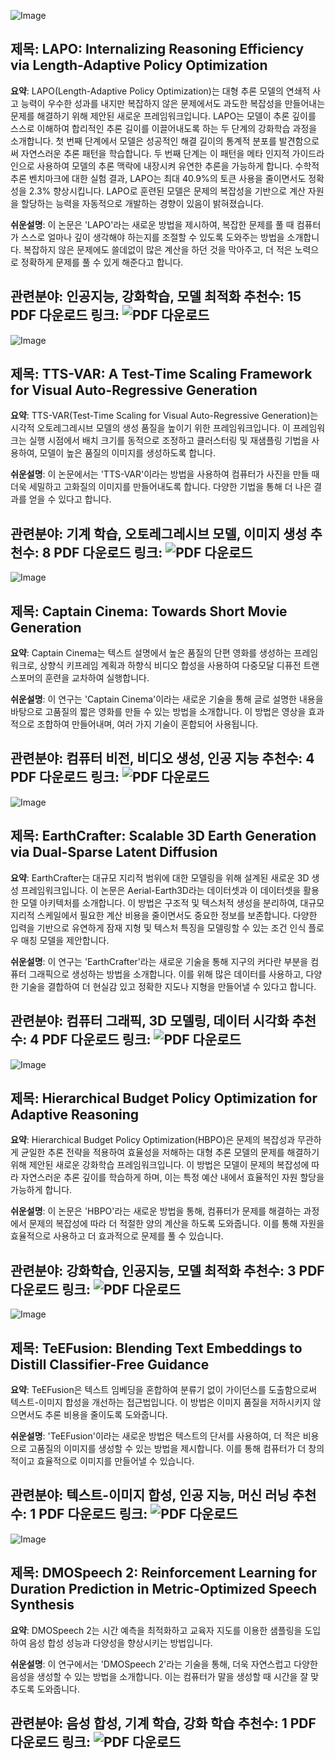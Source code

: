 ![Image](https://cdn-thumbnails.huggingface.co/social-thumbnails/papers/2507.15758.png)
## 제목: LAPO: Internalizing Reasoning Efficiency via Length-Adaptive Policy Optimization
**요약**:
LAPO(Length-Adaptive Policy Optimization)는 대형 추론 모델의 연쇄적 사고 능력이 우수한 성과를 내지만 복잡하지 않은 문제에서도 과도한 복잡성을 만들어내는 문제를 해결하기 위해 제안된 새로운 프레임워크입니다. LAPO는 모델이 추론 깊이를 스스로 이해하여 합리적인 추론 길이를 이끌어내도록 하는 두 단계의 강화학습 과정을 소개합니다. 첫 번째 단계에서 모델은 성공적인 해결 길이의 통계적 분포를 발견함으로써 자연스러운 추론 패턴을 학습합니다. 두 번째 단계는 이 패턴을 메타 인지적 가이드라인으로 사용하여 모델의 추론 맥락에 내장시켜 유연한 추론을 가능하게 합니다. 수학적 추론 벤치마크에 대한 실험 결과, LAPO는 최대 40.9%의 토큰 사용을 줄이면서도 정확성을 2.3% 향상시킵니다. LAPO로 훈련된 모델은 문제의 복잡성을 기반으로 계산 자원을 할당하는 능력을 자동적으로 개발하는 경향이 있음이 밝혀졌습니다.

**쉬운설명**:
이 논문은 'LAPO'라는 새로운 방법을 제시하여, 복잡한 문제를 풀 때 컴퓨터가 스스로 얼마나 깊이 생각해야 하는지를 조절할 수 있도록 도와주는 방법을 소개합니다. 복잡하지 않은 문제에도 쓸데없이 많은 계산을 하던 것을 막아주고, 더 적은 노력으로 정확하게 문제를 풀 수 있게 해준다고 합니다.

**관련분야**: 인공지능, 강화학습, 모델 최적화
**추천수**: 15
**PDF 다운로드 링크**: ![PDF 다운로드](https://arxiv.org/pdf/2507.15758)
---

![Image](https://cdn-thumbnails.huggingface.co/social-thumbnails/papers/2507.18537.png)
## 제목: TTS-VAR: A Test-Time Scaling Framework for Visual Auto-Regressive Generation
**요약**:
TTS-VAR(Test-Time Scaling for Visual Auto-Regressive Generation)는 시각적 오토레그레시브 모델의 생성 품질을 높이기 위한 프레임워크입니다. 이 프레임워크는 실행 시점에서 배치 크기를 동적으로 조정하고 클러스터링 및 재샘플링 기법을 사용하여, 모델이 높은 품질의 이미지를 생성하도록 합니다.

**쉬운설명**:
이 논문에서는 'TTS-VAR'이라는 방법을 사용하여 컴퓨터가 사진을 만들 때 더욱 세밀하고 고화질의 이미지를 만들어내도록 합니다. 다양한 기법을 통해 더 나은 결과를 얻을 수 있다고 합니다.

**관련분야**: 기계 학습, 오토레그레시브 모델, 이미지 생성
**추천수**: 8
**PDF 다운로드 링크**: ![PDF 다운로드](https://arxiv.org/pdf/2507.18537)
---

![Image](https://cdn-thumbnails.huggingface.co/social-thumbnails/papers/2507.18634.png)
## 제목: Captain Cinema: Towards Short Movie Generation
**요약**:
Captain Cinema는 텍스트 설명에서 높은 품질의 단편 영화를 생성하는 프레임워크로, 상향식 키프레임 계획과 하향식 비디오 합성을 사용하여 다중모달 디퓨전 트랜스포머의 훈련을 교차하여 실행합니다.

**쉬운설명**:
이 연구는 'Captain Cinema'이라는 새로운 기술을 통해 글로 설명한 내용을 바탕으로 고품질의 짧은 영화를 만들 수 있는 방법을 소개합니다. 이 방법은 영상을 효과적으로 조합하여 만들어내며, 여러 가지 기술이 혼합되어 사용됩니다.

**관련분야**: 컴퓨터 비전, 비디오 생성, 인공 지능
**추천수**: 4
**PDF 다운로드 링크**: ![PDF 다운로드](https://arxiv.org/pdf/2507.18634)
---

![Image](https://cdn-thumbnails.huggingface.co/social-thumbnails/papers/2507.16535.png)
## 제목: EarthCrafter: Scalable 3D Earth Generation via Dual-Sparse Latent Diffusion
**요약**:
EarthCrafter는 대규모 지리적 범위에 대한 모델링을 위해 설계된 새로운 3D 생성 프레임워크입니다. 이 논문은 Aerial-Earth3D라는 데이터셋과 이 데이터셋을 활용한 모델 아키텍처를 소개합니다. 이 방법은 구조적 및 텍스처적 생성을 분리하여, 대규모 지리적 스케일에서 필요한 계산 비용을 줄이면서도 중요한 정보를 보존합니다. 다양한 입력을 기반으로 유연하게 잠재 지형 및 텍스처 특징을 모델링할 수 있는 조건 인식 플로우 매칭 모델을 제안합니다.

**쉬운설명**:
이 연구는 'EarthCrafter'라는 새로운 기술을 통해 지구의 커다란 부분을 컴퓨터 그래픽으로 생성하는 방법을 소개합니다. 이를 위해 많은 데이터를 사용하고, 다양한 기술을 결합하여 더 현실감 있고 정확한 지도나 지형을 만들어낼 수 있다고 합니다.

**관련분야**: 컴퓨터 그래픽, 3D 모델링, 데이터 시각화
**추천수**: 4
**PDF 다운로드 링크**: ![PDF 다운로드](https://arxiv.org/pdf/2507.16535)
---

![Image](https://cdn-thumbnails.huggingface.co/social-thumbnails/papers/2507.15844.png)
## 제목: Hierarchical Budget Policy Optimization for Adaptive Reasoning
**요약**:
Hierarchical Budget Policy Optimization(HBPO)은 문제의 복잡성과 무관하게 균일한 추론 전략을 적용하여 효율성을 저해하는 대형 추론 모델의 문제를 해결하기 위해 제안된 새로운 강화학습 프레임워크입니다. 이 방법은 모델이 문제의 복잡성에 따라 자연스러운 추론 깊이를 학습하게 하며, 이는 특정 예산 내에서 효율적인 자원 할당을 가능하게 합니다.

**쉬운설명**:
이 논문은 'HBPO'라는 새로운 방법을 통해, 컴퓨터가 문제를 해결하는 과정에서 문제의 복잡성에 따라 더 적절한 양의 계산을 하도록 도와줍니다. 이를 통해 자원을 효율적으로 사용하고 더 효과적으로 문제를 풀 수 있습니다.

**관련분야**: 강화학습, 인공지능, 모델 최적화
**추천수**: 3
**PDF 다운로드 링크**: ![PDF 다운로드](https://arxiv.org/pdf/2507.15844)
---

![Image](https://cdn-thumbnails.huggingface.co/social-thumbnails/papers/2507.18192.png)
## 제목: TeEFusion: Blending Text Embeddings to Distill Classifier-Free Guidance
**요약**:
TeEFusion은 텍스트 임베딩을 혼합하여 분류기 없이 가이던스를 도출함으로써 텍스트-이미지 합성을 개선하는 접근법입니다. 이 방법은 이미지 품질을 저하시키지 않으면서도 추론 비용을 줄이도록 도와줍니다.

**쉬운설명**:
'TeEFusion'이라는 새로운 방법은 텍스트의 단서를 사용하여, 더 적은 비용으로 고품질의 이미지를 생성할 수 있는 방법을 제시합니다. 이를 통해 컴퓨터가 더 창의적이고 효율적으로 이미지를 만들어낼 수 있습니다.

**관련분야**: 텍스트-이미지 합성, 인공 지능, 머신 러닝
**추천수**: 1
**PDF 다운로드 링크**: ![PDF 다운로드](https://arxiv.org/pdf/2507.18192)
---

![Image](https://cdn-thumbnails.huggingface.co/social-thumbnails/papers/2507.14988.png)
## 제목: DMOSpeech 2: Reinforcement Learning for Duration Prediction in Metric-Optimized Speech Synthesis
**요약**:
DMOSpeech 2는 시간 예측을 최적화하고 교육자 지도를 이용한 샘플링을 도입하여 음성 합성 성능과 다양성을 향상시키는 방법입니다.

**쉬운설명**:
이 연구에서는 'DMOSpeech 2'라는 기술을 통해, 더욱 자연스럽고 다양한 음성을 생성할 수 있는 방법을 소개합니다. 이는 컴퓨터가 말을 생성할 때 시간을 잘 맞추도록 도와줍니다.

**관련분야**: 음성 합성, 기계 학습, 강화 학습
**추천수**: 1
**PDF 다운로드 링크**: ![PDF 다운로드](https://arxiv.org/pdf/2507.14988)
---